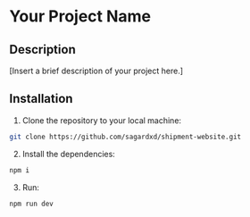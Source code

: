 # Your Project Name

## Description

[Insert a brief description of your project here.]

## Installation

1. Clone the repository to your local machine:

```bash
git clone https://github.com/sagardxd/shipment-website.git
```
2. Install the dependencies:

```bash
npm i
```
3. Run:

```bash
npm run dev
```
